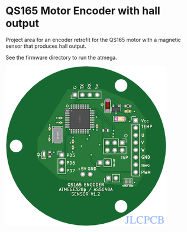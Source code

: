 # QS165 Motor Encoder with hall output

Project area for an encoder retrofit for the QS165 motor with a magnetic sensor that produces hall output. 

See the firmware directory to run the atmega. 

<img src="../pics/PCB_pic.png" title="Encoder PCB">

